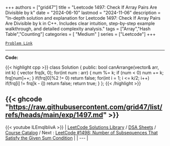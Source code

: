
+++
authors = ["grid47"]
title = "Leetcode 1497: Check If Array Pairs Are Divisible by k"
date = "2024-06-10"
lastmod = "2024-11-06"
description = "In-depth solution and explanation for Leetcode 1497: Check If Array Pairs Are Divisible by k in C++. Includes clear intuition, step-by-step example walkthrough, and detailed complexity analysis."
tags = ["Array","Hash Table","Counting"]
categories = [
    "Medium"
]
series = ["Leetcode"]
+++



[`Problem Link`](https://leetcode.com/problems/check-if-array-pairs-are-divisible-by-k/description/)

---
**Code:**

{{< highlight cpp >}}
class Solution {
public:
    bool canArrange(vector<int>& arr, int k) {
        vector<int> frq(k, 0);
        for(int num : arr) {
            num %= k;
            if (num < 0) num += k;
            frq[num]++;
        }
        if(frq[0]%2 != 0) return false;
        for(int i = 1; i <= k/2; i++)
            if(frq[i] != frq[k - i]) return false;
        return true;
    }
};
{{< /highlight >}}

{{< ghcode "https://raw.githubusercontent.com/grid47/list/refs/heads/main/exp/1497.md" >}}
---
{{< youtube lLEmqIblivA >}}
| [LeetCode Solutions Library](https://grid47.xyz/leetcode/) / [DSA Sheets](https://grid47.xyz/sheets/) / [Course Catalog](https://grid47.xyz/courses/) / Next : [LeetCode #1498: Number of Subsequences That Satisfy the Given Sum Condition](https://grid47.xyz/leetcode/solution-1498-number-of-subsequences-that-satisfy-the-given-sum-condition/) |
| --- |
